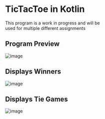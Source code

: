 # TicTacToe in Kotlin
This program is a work in progress and will be   
used for multiple different assignments
## Program Preview
![image](https://github.com/user-attachments/assets/f21f0dff-4b45-4f36-9226-9fda2e5c2110)
## Displays Winners
![image](https://github.com/user-attachments/assets/79fa6022-018c-47b9-9384-dd989a7c7110)
## Displays Tie Games
![image](https://github.com/user-attachments/assets/531ba46c-011e-4979-8669-c812dae03335)



